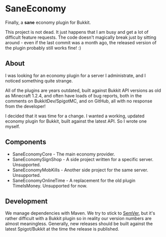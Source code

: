 SaneEconomy
===========

Finally, a **sane** economy plugin for Bukkit.

This project is not dead. It just happens that I am busy and get a lot of difficult feature requests. The code doesn't magically break just by sitting around - even if the last commit was a month ago, the released version of the plugin probably still works fine! :)

## About

I was looking for an economy plugin for a server I administrate, and I noticed something quite strange.

All of the plugins are years outdated, built against Bukkit API versions as old as Minecraft 1.2.4, and often have loads of bug reports,
both in the comments on BukkitDev/SpigotMC, and on GitHub, all with no response from the developer!

I decided that it was time for a change. I wanted a working, updated economy plugin for Bukkit, built against the latest API. So I wrote one myself.

## Components

* SaneEconomyCore - The main economy provider.
* SaneEconomySignShop - A side project written for a specific server. Unsupported.
* SaneEconomyMobKills - Another side project for the same server. Unsupported.
* SaneEconomyOnlineTime - A replacement for the old plugin TimeIsMoney. Unsupported for now.

## Development

We manage dependencies with Maven.
We try to stick to [SemVer](http://semver.org/), but it's rather difficult with a Bukkit plugin so in reality our version numbers are almost meaningless.
Generally, new releases should be built against the latest Spigot/Bukkit at the time the release is published.

